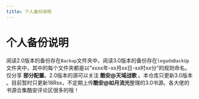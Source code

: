 ```yaml
---
title: 个人备份说明
---
```


# 个人备份说明
阅读2.0版本的备份存在`Backup`文件夹中，阅读3.0版本的备份存在`legadoBackUp`文件夹中，其中的每个文件夹都是以“xxxx年-xx月xx日-xx时xx分”的规则命名。仅分享 **部分配置**。2.0版本的源可以关注 **酷安@天域战歌** 。本仓库只更新3.0版本 。目前暂时只更新18Rss，不定期上传**酷安@如月流光**整理的3.0书源。各大佬的书源合集酷安评论区很多的哦！

